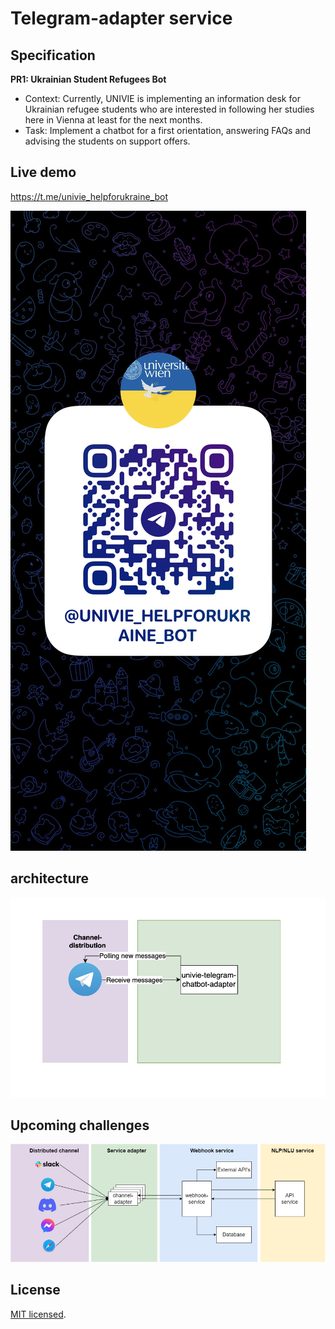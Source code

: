 # Telegram-adapter service

## Specification

**PR1: Ukrainian Student Refugees Bot**

- Context: Currently, UNIVIE is implementing an information desk for Ukrainian refugee students who are interested in following her studies here in Vienna at least for the next months.
- Task: Implement a chatbot for a first orientation, answering FAQs and advising the students on support offers.

## Live demo

https://t.me/univie_helpforukraine_bot

![telegram qr code](./resources/img/IMG_0387.JPG)

## architecture

![design actual architecture](./resources/img/Architecture.png)

## Upcoming challenges

![design architecture](./resources/img/design-architecture.png)

## License

[MIT licensed](LICENSE).
